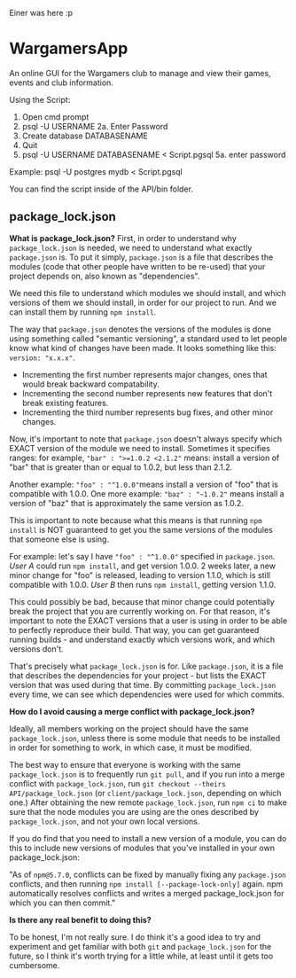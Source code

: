 Einer was here :p 
# WargamersApp
An online GUI for the Wargamers club to manage and view their games, events and club information.

Using the Script:
1. Open cmd prompt
2. psql -U USERNAME
2a. Enter Password
3. Create database DATABASENAME
4. Quit
5. psql -U USERNAME DATABASENAME < Script.pgsql
5a. enter password

Example: psql -U postgres mydb < Script.pgsql

You can find the script inside of the API/bin folder.

## package_lock.json

**What is package_lock.json?**
First, in order to understand why `package_lock.json` is needed, we need to understand what exactly `package.json` is. To put it simply, `package.json` is a file that describes the modules (code that other people have written to be re-used) that your project depends on, also known as "dependencies".

We need this file to understand which modules we should install, and which versions of them we should install, in order for our project to run. And we can install them by running `npm install`.

The way that `package.json` denotes the versions of the modules is done using something called "semantic versioning", a standard used to let people know what kind of changes have been made. It looks something like this: `version: "x.x.x"`.

* Incrementing the first number represents major changes, ones that would break backward compatability.
* Incrementing the second number represents new features that don't break existing features.
* Incrementing the third number represents bug fixes, and other minor changes.

Now, it's important to note that `package.json` doesn't always specify which EXACT version of the module we need to install. Sometimes it specifies ranges: for example, `"bar" : ">=1.0.2 <2.1.2"` means: install a version of "bar" that is greater than or equal to 1.0.2, but less than 2.1.2.

Another example: `"foo" : "^1.0.0"`means install a version of "foo" that is compatible with 1.0.0.
One more example: `"baz" : "~1.0.2"` means install a version of "baz" that is approximately the same version as 1.0.2.

This is important to note because what this means is that running `npm install` is NOT guaranteed to get you the same versions of the modules that someone else is using.

For example: let's say I have `"foo" : "^1.0.0"` specified in `package.json`.
*User A* could run `npm install`, and get version 1.0.0.
2 weeks later, a new minor change for "foo" is released, leading to version 1.1.0, which is still compatible with 1.0.0.
*User B* then runs `npm install`, getting version 1.1.0.

This could possibly be bad, because that minor change could potentially break the project that you are currently working on. For that reason, it's important to note the EXACT versions that a user is using in order to be able to perfectly reproduce their build. That way, you can get guaranteed running builds - and understand exactly which versions work, and which versions don't.

That's precisely what `package_lock.json` is for. Like `package.json`, it is a file that describes the dependencies for your project - but lists the EXACT version that was used during that time. By committing `package_lock.json` every time, we can see which dependencies were used for which commits.

**How do I avoid causing a merge conflict with package_lock.json?**

Ideally, all members working on the project should have the same `package_lock.json`, unless there is some module that needs to be installed in order for something to work, in which case, it must be modified.

The best way to ensure that everyone is working with the same `package_lock.json` is to frequently run `git pull`, and if you run into a merge conflict with `package_lock.json`, run `git checkout --theirs API/package_lock.json` (or `client/package_lock.json`, depending on which one.) After obtaining the new remote `package_lock.json`, run `npm ci` to make sure that the node modules you are using are the ones described by `package_lock.json`, and not your own local versions.

If you do find that you need to install a new version of a module, you can do this to include new versions of modules that you've installed in your own package_lock.json:

"As of `npm@5.7.0`, conflicts can be fixed by manually fixing any `package.json` conflicts, and then running `npm install [--package-lock-only]` again. npm automatically resolves conflicts and writes a merged package_lock.json for which you can then commit."

**Is there any real benefit to doing this?**

To be honest, I'm not really sure. I do think it's a good idea to try and experiment and get familiar with both `git` and `package_lock.json` for the future, so I think it's worth trying for a little while, at least until it gets too cumbersome.
